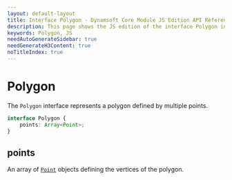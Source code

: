 ```yaml
---
layout: default-layout
title: Interface Polygon - Dynamsoft Core Module JS Edition API Reference
description: This page shows the JS edition of the interface Polygon in Dynamsoft Core Module.
keywords: Polygon, JS
needAutoGenerateSidebar: true
needGenerateH3Content: true
noTitleIndex: true
---
```


# Polygon

The `Polygon` interface represents a polygon defined by multiple points.

```typescript
interface Polygon {
    points: Array<Point>;
}
```

## points

An array of [`Point`](./point.md) objects defining the vertices of the polygon.
